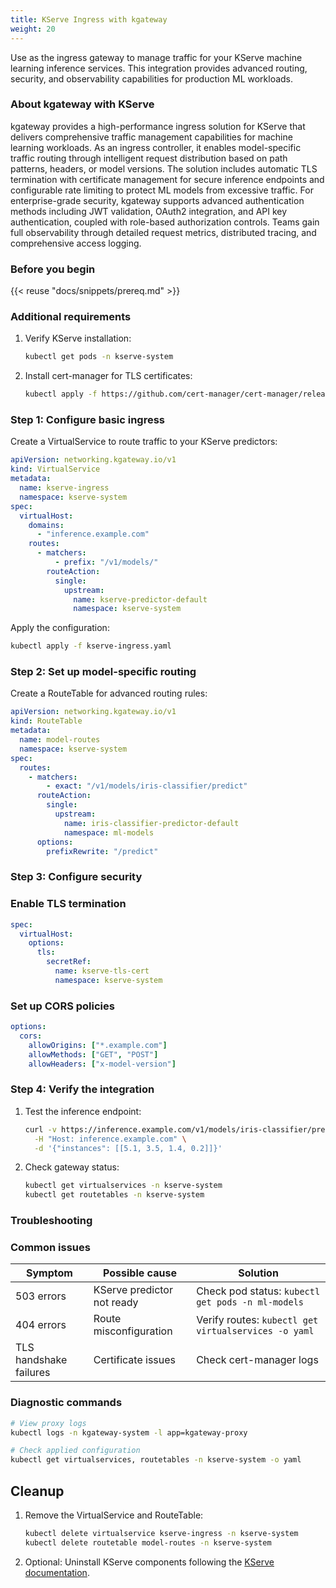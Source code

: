 ```yaml
---
title: KServe Ingress with kgateway
weight: 20
---
```


Use as the ingress gateway to manage traffic for your KServe machine learning inference services. This integration provides advanced routing, security, and observability capabilities for production ML workloads.

### About kgateway with KServe
kgateway provides a high-performance ingress solution for KServe that delivers comprehensive traffic management capabilities for machine learning workloads. As an ingress controller, it enables model-specific traffic routing through intelligent request distribution based on path patterns, headers, or model versions. The solution includes automatic TLS termination with certificate management for secure inference endpoints and configurable rate limiting to protect ML models from excessive traffic. For enterprise-grade security, kgateway supports advanced authentication methods including JWT validation, OAuth2 integration, and API key authentication, coupled with role-based authorization controls. Teams gain full observability through detailed request metrics, distributed tracing, and comprehensive access logging.

### Before you begin

{{< reuse "docs/snippets/prereq.md" >}}

### Additional requirements

1. Verify KServe installation:
   ```sh
   kubectl get pods -n kserve-system
   ```

2. Install cert-manager for TLS certificates:
   ```sh
   kubectl apply -f https://github.com/cert-manager/cert-manager/releases/latest/download/cert-manager.yaml
   ```

### Step 1: Configure basic ingress

Create a VirtualService to route traffic to your KServe predictors:

```yaml
apiVersion: networking.kgateway.io/v1
kind: VirtualService
metadata:
  name: kserve-ingress
  namespace: kserve-system
spec:
  virtualHost:
    domains:
      - "inference.example.com"
    routes:
      - matchers:
          - prefix: "/v1/models/"
        routeAction:
          single:
            upstream:
              name: kserve-predictor-default
              namespace: kserve-system
```

Apply the configuration:
```sh
kubectl apply -f kserve-ingress.yaml
```

### Step 2: Set up model-specific routing

Create a RouteTable for advanced routing rules:

```yaml
apiVersion: networking.kgateway.io/v1
kind: RouteTable
metadata:
  name: model-routes
  namespace: kserve-system
spec:
  routes:
    - matchers:
        - exact: "/v1/models/iris-classifier/predict"
      routeAction:
        single:
          upstream:
            name: iris-classifier-predictor-default
            namespace: ml-models
      options:
        prefixRewrite: "/predict"
```

### Step 3: Configure security

### Enable TLS termination

```yaml
spec:
  virtualHost:
    options:
      tls:
        secretRef:
          name: kserve-tls-cert
          namespace: kserve-system
```

### Set up CORS policies

```yaml
options:
  cors:
    allowOrigins: ["*.example.com"]
    allowMethods: ["GET", "POST"]
    allowHeaders: ["x-model-version"]
```

### Step 4: Verify the integration

1. Test the inference endpoint:
   ```sh
   curl -v https://inference.example.com/v1/models/iris-classifier/predict \
     -H "Host: inference.example.com" \
     -d '{"instances": [[5.1, 3.5, 1.4, 0.2]]}'
   ```

2. Check gateway status:
   ```sh
   kubectl get virtualservices -n kserve-system
   kubectl get routetables -n kserve-system
   ```

### Troubleshooting

### Common issues

| Symptom | Possible cause | Solution |
|---------|---------------|----------|
| 503 errors | KServe predictor not ready | Check pod status: `kubectl get pods -n ml-models` |
| 404 errors | Route misconfiguration | Verify routes: `kubectl get virtualservices -o yaml` |
| TLS handshake failures | Certificate issues | Check cert-manager logs |

### Diagnostic commands

```sh
# View proxy logs
kubectl logs -n kgateway-system -l app=kgateway-proxy

# Check applied configuration
kubectl get virtualservices, routetables -n kserve-system -o yaml
```

## Cleanup

1. Remove the VirtualService and RouteTable:
   ```sh
   kubectl delete virtualservice kserve-ingress -n kserve-system
   kubectl delete routetable model-routes -n kserve-system
   ```

2. Optional: Uninstall KServe components following the [KServe documentation](https://kserve.github.io/website/master/admin/serverless/install/).

